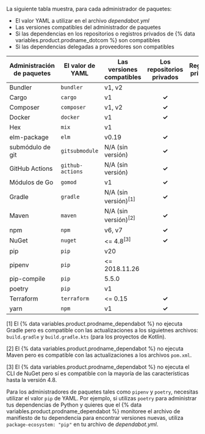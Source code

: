 La siguiente tabla muestra, para cada administrador de paquetes:
- El valor YAML a utilizar en el archivo *dependabot.yml*
- Las versiones compatibles del administrador de paquetes
- Si las dependencias en los repositorios o registros privados de {% data variables.product.prodname_dotcom %} son compatibles
- Si las dependencias delegadas a proveedores son compatibles

| Administración de paquetes | El valor de YAML | Las versiones compatibles       | Los repositorios privados | Registros privados | Delegamiento a proveedores |
| -------------------------- | ---------------- | ------------------------------- |:-------------------------:|:------------------:|:--------------------------:|
| Bundler                    | `bundler`        | v1, v2                          |                           |       **✓**        |           **✓**            |
| Cargo                      | `cargo`          | v1                              |           **✓**           |       **✓**        |                            |
| Composer                   | `composer`       | v1, v2                          |           **✓**           |       **✓**        |                            |
| Docker                     | `docker`         | v1                              |           **✓**           |       **✓**        |                            |
| Hex                        | `mix`            | v1                              |                           |       **✓**        |                            |
| elm-package                | `elm`            | v0.19                           |           **✓**           |       **✓**        |                            |
| submódulo de git           | `gitsubmodule`   | N/A (sin versión)               |           **✓**           |       **✓**        |                            |
| GitHub Actions             | `github-actions` | N/A (sin versión)               |           **✓**           |       **✓**        |                            |
| Módulos de Go              | `gomod`          | v1                              |           **✓**           |       **✓**        |           **✓**            |
| Gradle                     | `gradle`         | N/A (sin versión)<sup>[1]</sup> |           **✓**           |       **✓**        |                            |
| Maven                      | `maven`          | N/A (sin versión)<sup>[2]</sup> |           **✓**           |       **✓**        |                            |
| npm                        | `npm`            | v6, v7                          |           **✓**           |       **✓**        |                            |
| NuGet                      | `nuget`          | <= 4.8<sup>[3]</sup>            |           **✓**           |       **✓**        |                            |
| pip                        | `pip`            | v20                             |                           |       **✓**        |                            |
| pipenv                     | `pip`            | <= 2018.11.26                   |                           |       **✓**        |                            |
| pip-compile                | `pip`            | 5.5.0                           |                           |       **✓**        |                            |
| poetry                     | `pip`            | v1                              |                           |       **✓**        |                            |
| Terraform                  | `terraform`      | <= 0.15                         |           **✓**           |       **✓**        |                            |
| yarn                       | `npm`            | v1                              |           **✓**           |       **✓**        |                            |

[1] El {% data variables.product.prodname_dependabot %} no ejecuta Gradle pero es compatible con las actualizaciones a los siguietnes archivos: `build.gradle` y `build.gradle.kts` (para los proyectos de Kotlin).

[2] El {% data variables.product.prodname_dependabot %} no ejecuta Maven pero es compatible con las actualizaciones a los archivos `pom.xml`.

[3] El {% data variables.product.prodname_dependabot %} no ejecuta el CLI de NuGet pero sí es compatible con la mayoría de las características hasta la versión 4.8.

Para los administradores de paquetes tales como `pipenv` y `poetry`, necesitas utilizar el valor `pip` de YAML. Por ejemplo, si utilizas `poetry` para administrar tus dependencias de Python y quieres que el {% data variables.product.prodname_dependabot %} monitoree el archivo de manifiesto de tu dependencia para encontrar versiones nuevas, utiliza `package-ecosystem: "pip"` en tu archivo de *dependabot.yml*.
